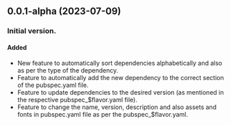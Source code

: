 ## 0.0.1-alpha (2023-07-09)

### Initial version.
#### Added
- New feature to automatically sort dependencies alphabetically and also as per the type of the dependency.
- Feature to automatically add the new dependency to the correct section of the pubspec.yaml file.
- Feature to update dependencies to the desired version (as mentioned in the respective pubspec_$flavor.yaml file).
- Feature to change the name, version, description and also assets and fonts in pubspec.yaml file as per the pubspec_$flavor.yaml.
